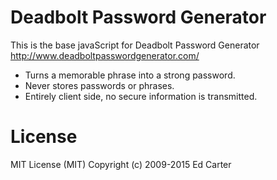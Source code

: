 # Deadbolt Password Generator

This is the base javaScript for Deadbolt Password Generator
<http://www.deadboltpasswordgenerator.com/>

  * Turns a memorable phrase into a strong password.
  * Never stores passwords or phrases.
  * Entirely client side, no secure information is transmitted.

# License

MIT License (MIT)
Copyright (c) 2009-2015 Ed Carter